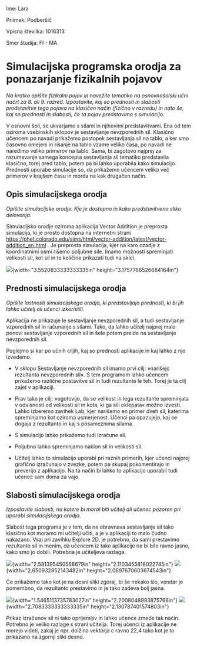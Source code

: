 Ime: Lara

Priimek: Podberšič

Vpisna številka: 1016313

Smer študija: FI - MA

# Simulacijska programska orodja za ponazarjanje fizikalnih pojavov

*Na kratko opišite fizikalni pojav in navežite tematiko na osnovnošolski
učni načrt za 8. ali 9. razred. Izpostavite, kaj so prednosti in
slabosti predstavitve tega pojava na klasičen način (fizično v razredu)
in nato še, kaj so prednosti in slabosti, če ta pojav predstavimo s
simulacijo.*

V osnovni šoli, se ukvarjamo s silami in njihovimi predstavitvami. Ena
od tem oziroma vsebinskih sklopov je sestavljanje nevzporednih sil.
Klasično učencem po navadi prikažemo postopek sestavljanja sil na tablo,
a ker smo časovno omejeni in risanje na tablo vzame veliko časa, po
navadi ne naredimo veliko primerov na tablo. Sama, bi zagotovo najprej
za razumevanje samega koncepta sestavljanja sil tematiko predstavila
klasično, torej pred tablo, potem pa bi lahko uporabila kako simulacijo.
Prednosti uporabe simulacije so, da prikažemo učencem veliko več
primerov v krajšem času in morda na kak drugačen način.

## Opis simulacijskega orodja

*Opišite simulacijsko orodje. Kje je dostopno in kako predstavitveno
sliko delovanja.*

Simulacijsko orodje oziroma aplikacija Vector Addition je preprosta
simulacija, ki je prosto dostopna na internetni strani
<https://phet.colorado.edu/sims/html/vector-addition/latest/vector-addition_en.html>
. Je preprosta simulacija, kjer na karo ozadje z koordinatnimi osmi
rišemo poljubne sile. Imamo možnosti spreminjati velikosti sil, kot sil
in te količine prikazati tudi na skici.

![](SileSeštevanje/media/image1.png){width="3.5520833333333335in"
height="3.1757786526684164in"}

## Prednosti simulacijskega orodja

*Opišite lastnosti simulacijskega orodja, ki predstavljajo prednosti, ki
bi jih lahko učitelj ali učenci izkoristili.*

Aplikacija ne prikazuje le sestavljanje nevzporednih sil, a tudi
sestavljanje vzporednih sil in računanje s silami. Tako, da lahko
učitelj najprej malo ponovi sestavljanje vzporednih sil in šele potem
preide na sestavljanje nevzporednih sil.

Poglejmo si kar po učnih ciljih, kaj so prednosti aplikacije in kaj
lahko z njo izvedemo.

-   V sklopu Sestavljanje nevzporednih sil imamo prvi cilj: »narišejo
    rezultanto nevzporednih sil«. S tem programom lahko učencem
    prikažemo različne postavitve sil in tudi rezultante le teh. Torej
    je ta cilj zajet v aplikaciji.

-   Prav tako je cilj: »ugotovijo, da se velikost in lega rezultante
    spreminjata v odvisnosti od velikosti sil in kota, ki ga sili
    oklepata« možno izvesti. Lahko izberemo zavihek Lab, kjer narišemo
    en primer dveh sil, katerima spreminjamo kot oziroma usmerjenost.
    Učenci pa opazujejo, kaj se dogaja z rezultanto in kaj s posameznima
    silama.

-   S simulacijo lahko prikažemo tudi izračune sil.

-   Poljubno lahko spreminjamo naklon sil in velikosti sil.

-   Učitelj lahko to simulacijo uporabi pri raznih primerih, kjer učenci
    najprej grafično izračunajo v zvezke, potem pa skupaj pokomentirajo
    in preverijo z aplikacijo. Na ta način bi lahko to aplikacijo
    uporabil tudi učenec sam doma za vajo.

## Slabosti simulacijskega orodja

*Izpostavite slabosti, na katere bi moral biti učitelj ali učenec
pozoren pri uporabi simulacijskega orodja.*

Slabost tega programa je v tem, da ne obravnava sestavljanje sil tako
klasično kot moramo mi učitelji učiti, a je v aplikaciji to malo čudno
nakazano. Vsaj pri zavihku Explore 2D, je potrebno, da sami prestavimo
rezultanto sil in menim, da učencem iz take aplikacije ne bi bilo ravno
jasno, kako smo jo dobili. Potrebna je učiteljeva razlaga.

![](SileSeštevanje/media/image2.png){width="2.581395450568679in"
height="2.1103455818022745in"}
![](SileSeštevanje/media/image3.png){width="2.650932852143482in"
height="2.0697670603674543in"}

Če prikažemo tako kot je na desni sliki zgoraj, bi še nekako šlo, vendar
je pomembno, da rezultanto prestavimo in je tako zadeva bolj jasna.

![](SileSeštevanje/media/image4.png){width="1.5465113735783027in"
height="2.2008048993875766in"}
![](SileSeštevanje/media/image5.png){width="2.7083333333333335in"
height="2.130787401574803in"}

Prikaz izračunov sil ni tako oprijemljiv in lahko učence zmede tak
način. Potrebno je veliko razlage s strani učitelja. Torej učenci iz
aplikacije ne morejo videti, zakaj je npr. dolžina vektorja c ravno 22,4
tako kot je to prikazano na zgornji sliki desno.

